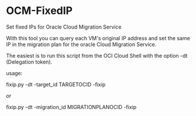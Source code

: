 # OCM-FixedIP
Set fixed IPs for Oracle Cloud Migration Service

With this tool you can query each VM's original IP address and set the same IP in the migration plan for the oracle Cloud Migration Service.

The easiest is to run this script from the OCI Cloud Shell with the option -dt (Delegation token).

usage: 

fixip.py -dt -target_id TARGETOCID -fixip

or

fixip.py -dt -migration_id MIGRATIONPLANOCID -fixip


